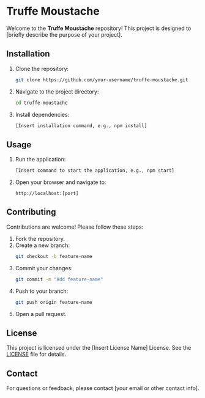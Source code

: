 # Truffe Moustache

Welcome to the **Truffe Moustache** repository! This project is designed to [briefly describe the purpose of your project].

## Installation

1. Clone the repository:
   ```bash
   git clone https://github.com/your-username/truffe-moustache.git
   ```
2. Navigate to the project directory:
   ```bash
   cd truffe-moustache
   ```
3. Install dependencies:
   ```bash
   [Insert installation command, e.g., npm install]
   ```

## Usage

1. Run the application:
   ```bash
   [Insert command to start the application, e.g., npm start]
   ```
2. Open your browser and navigate to:
   ```
   http://localhost:[port]
   ```

## Contributing

Contributions are welcome! Please follow these steps:

1. Fork the repository.
2. Create a new branch:
   ```bash
   git checkout -b feature-name
   ```
3. Commit your changes:
   ```bash
   git commit -m "Add feature-name"
   ```
4. Push to your branch:
   ```bash
   git push origin feature-name
   ```
5. Open a pull request.

## License

This project is licensed under the [Insert License Name] License. See the [LICENSE](./LICENSE) file for details.

## Contact

For questions or feedback, please contact [your email or other contact info].
